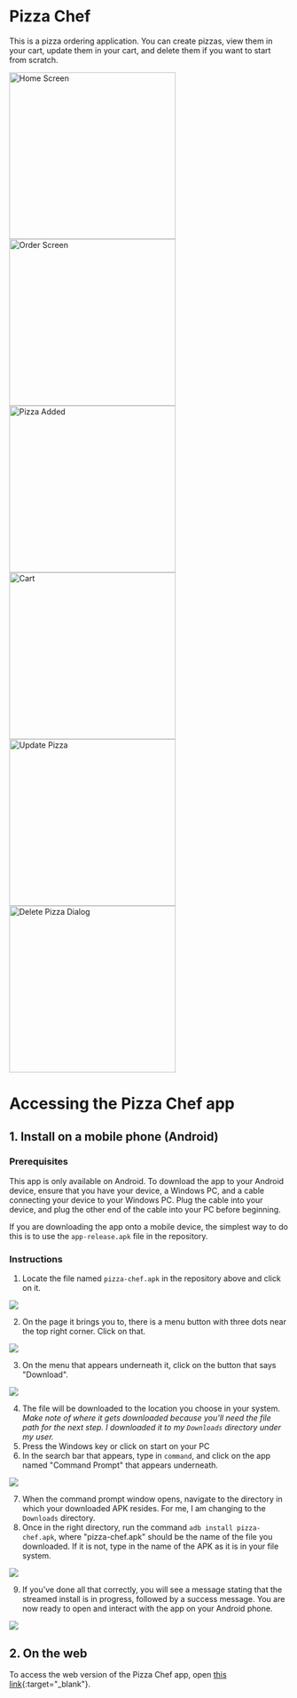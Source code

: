 # Pizza Chef
This is a pizza ordering application. You can create pizzas, view them in your cart, update them in your cart, and delete them if you want to start from scratch.

<div style="display: flex; justify-content: space-between; flex-wrap: wrap;">
  <img src="assets/documentation/flutter_04.png" alt="Home Screen" width="300"/>
  <img src="assets/documentation/flutter_03.png" alt="Order Screen" width="300"/>
  <img src="assets/documentation/flutter_09.png" alt="Pizza Added" width="300"/>
  <img src="assets/documentation/flutter_10.png" alt="Cart" width="300"/>
  <img src="assets/documentation/flutter_11.png" alt="Update Pizza" width="300"/>
  <img src="assets/documentation/flutter_12.png" alt="Delete Pizza Dialog" width="300"/>
</div>


# Accessing the Pizza Chef app

## 1. Install on a mobile phone (Android)

### Prerequisites
This app is only available on Android. To download the app to your Android device, ensure that you have your device, a Windows PC, and a cable connecting your device to your Windows PC. Plug the cable into your device, and plug the other end of the cable into your PC before beginning.

If you are downloading the app onto a mobile device, the simplest way to do this is to use the `app-release.apk` file in the repository.

### Instructions

1. Locate the file named `pizza-chef.apk` in the repository above and click on it.
<img src="assets/documentation/adb_download.png"/>

2. On the page it brings you to, there is a menu button with three dots near the top right corner. Click on that.
<img src="assets/documentation/menu_button.png"/>

3. On the menu that appears underneath it, click on the button that says "Download".
<img src="assets/documentation/download_button.png"/>

4. The file will be downloaded to the location you choose in your system. *Make note of where it gets downloaded because you'll need the file path for the next step. I downloaded it to my `Downloads` directory under my user.*
5. Press the Windows key or click on start on your PC
6. In the search bar that appears, type in `command`, and click on the app named "Command Prompt" that appears underneath.
<img src="assets/documentation/command_prompt.png"/>

7. When the command prompt window opens, navigate to the directory in which your downloaded APK resides. For me, I am changing to the `Downloads` directory. 
8. Once in the right directory, run the command `adb install pizza-chef.apk`, where "pizza-chef.apk" should be the name of the file you downloaded. If it is not, type in the name of the APK as it is in your file system.
<img src="assets/documentation/commands_to_download.png"/>

9. If you've done all that correctly, you will see a message stating that the streamed install is in progress, followed by a success message. You are now ready to open and interact with the app on your Android phone.
<img src="assets/documentation/install_success.png"/>

## 2. On the web
To access the web version of the Pizza Chef app, open [this link](https://pizza-chef-873cf.web.app){:target="_blank"}.

